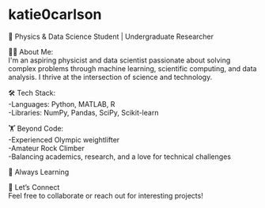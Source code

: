 # katie0carlson
🚀 Physics & Data Science Student | Undergraduate Researcher   

👩‍💻 About Me:   
   I'm an aspiring physicist and data scientist passionate about solving complex problems through machine learning, scientific computing, and data analysis. I thrive at the intersection of science and technology.
  
🛠 Tech Stack:  
  -Languages: Python, MATLAB, R  
  -Libraries: NumPy, Pandas, SciPy, Scikit-learn

  🏋️ Beyond Code:   
     -Experienced Olympic weightlifter  
     -Amateur Rock Climber  
     -Balancing academics, research, and a love for technical challenges  

🌱 Always Learning  

🔗 Let’s Connect  
Feel free to collaborate or reach out for interesting projects!

